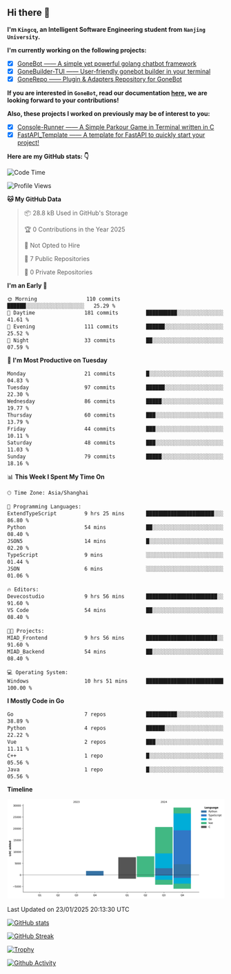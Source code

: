## Hi there 👋

**I'm `Kingcq`, an Intelligent Software Engineering student from `Nanjing University`.**

**I'm currently working on the following projects:**

- [x] [GoneBot —— A simple yet powerful golang chatbot framework](https://github.com/gonebot-dev/gonebot)
- [x] [GoneBuilder-TUI —— User-friendly gonebot builder in your terminal](https://github.com/gonebot-dev/gonebuilder-tui)
- [x] [GoneRepo —— Plugin & Adapters Repository for GoneBot](https://github.com/gonebot-dev/gonerepo)

**If you are interested in `GoneBot`, read our documentation [here](https://gonebot-dev.github.io/), we are looking forward to your contributions!**

**Also, these projects I worked on previously may be of interest to you:**

- [x] [Console-Runner —— A Simple Parkour Game in Terminal written in C](https://github.com/Kingcxp/Console-Runners)
- [x] [FastAPI_Template —— A template for FastAPI to quickly start your project!](https://github.com/Kingcxp/FastAPI_Template)

**Here are my GitHub stats: 👇**
<!--START_SECTION:waka-->
![Code Time](http://img.shields.io/badge/Code%20Time-1%2C417%20hrs%2041%20mins-blue)

![Profile Views](http://img.shields.io/badge/Profile%20Views-0-blue)

**🐱 My GitHub Data** 

> 📦 28.8 kB Used in GitHub's Storage 
 > 
> 🏆 0 Contributions in the Year 2025
 > 
> 🚫 Not Opted to Hire
 > 
> 📜 7 Public Repositories 
 > 
> 🔑 0 Private Repositories 
 > 
**I'm an Early 🐤** 

```text
🌞 Morning                110 commits         ██████░░░░░░░░░░░░░░░░░░░   25.29 % 
🌆 Daytime                181 commits         ██████████░░░░░░░░░░░░░░░   41.61 % 
🌃 Evening                111 commits         ██████░░░░░░░░░░░░░░░░░░░   25.52 % 
🌙 Night                  33 commits          ██░░░░░░░░░░░░░░░░░░░░░░░   07.59 % 
```
📅 **I'm Most Productive on Tuesday** 

```text
Monday                   21 commits          █░░░░░░░░░░░░░░░░░░░░░░░░   04.83 % 
Tuesday                  97 commits          ██████░░░░░░░░░░░░░░░░░░░   22.30 % 
Wednesday                86 commits          █████░░░░░░░░░░░░░░░░░░░░   19.77 % 
Thursday                 60 commits          ███░░░░░░░░░░░░░░░░░░░░░░   13.79 % 
Friday                   44 commits          ███░░░░░░░░░░░░░░░░░░░░░░   10.11 % 
Saturday                 48 commits          ███░░░░░░░░░░░░░░░░░░░░░░   11.03 % 
Sunday                   79 commits          █████░░░░░░░░░░░░░░░░░░░░   18.16 % 
```


📊 **This Week I Spent My Time On** 

```text
🕑︎ Time Zone: Asia/Shanghai

💬 Programming Languages: 
ExtendTypeScript         9 hrs 25 mins       ██████████████████████░░░   86.80 % 
Python                   54 mins             ██░░░░░░░░░░░░░░░░░░░░░░░   08.40 % 
JSON5                    14 mins             █░░░░░░░░░░░░░░░░░░░░░░░░   02.20 % 
TypeScript               9 mins              ░░░░░░░░░░░░░░░░░░░░░░░░░   01.44 % 
JSON                     6 mins              ░░░░░░░░░░░░░░░░░░░░░░░░░   01.06 % 

🔥 Editors: 
Devecostudio             9 hrs 56 mins       ███████████████████████░░   91.60 % 
VS Code                  54 mins             ██░░░░░░░░░░░░░░░░░░░░░░░   08.40 % 

🐱‍💻 Projects: 
MIAD_Frontend            9 hrs 56 mins       ███████████████████████░░   91.60 % 
MIAD_Backend             54 mins             ██░░░░░░░░░░░░░░░░░░░░░░░   08.40 % 

💻 Operating System: 
Windows                  10 hrs 51 mins      █████████████████████████   100.00 % 
```

**I Mostly Code in Go** 

```text
Go                       7 repos             ██████████░░░░░░░░░░░░░░░   38.89 % 
Python                   4 repos             ██████░░░░░░░░░░░░░░░░░░░   22.22 % 
Vue                      2 repos             ███░░░░░░░░░░░░░░░░░░░░░░   11.11 % 
C++                      1 repo              █░░░░░░░░░░░░░░░░░░░░░░░░   05.56 % 
Java                     1 repo              █░░░░░░░░░░░░░░░░░░░░░░░░   05.56 % 
```



**Timeline**

![Lines of Code chart](https://raw.githubusercontent.com/Kingcxp/Kingcxp/main/assets/bar_graph.png)


 Last Updated on 23/01/2025 20:13:30 UTC
<!--END_SECTION:waka-->

[![GitHub stats](https://github-readme-stats.vercel.app/api?username=Kingcxp&show_icons=true&count_private=true&theme=aura&hide_border=true&icon_color=FF4500&text_color=76EE00)](https://github.com/anuraghazra/github-readme-stats)    

[![GitHub Streak](https://github-readme-streak-stats.herokuapp.com/?user=Kingcxp&hide_border=true&theme=catppuccin-macchiato)](https://git.io/streak-stats)

[![Trophy](https://github-profile-trophy.vercel.app/?username=Kingcxp&theme=dracula)](https://github.com/ryo-ma/github-profile-trophy)

[![Github Activity](https://github-readme-activity-graph.vercel.app/graph?username=Kingcxp&theme=tokyo-night&hide_border=true)](https://github.com/ashutosh00710/github-readme-activity-graph)